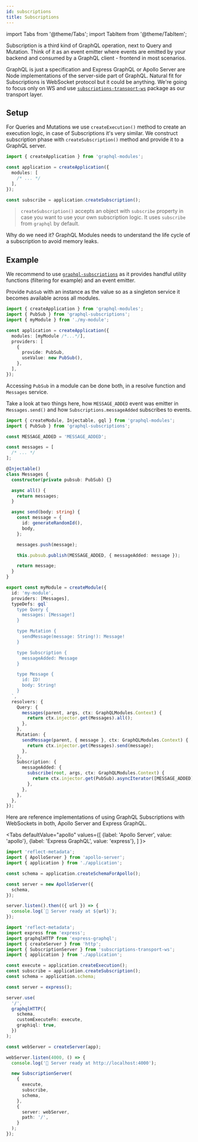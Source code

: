 ```yaml
---
id: subscriptions
title: Subscriptions
---
```


import Tabs from '@theme/Tabs';
import TabItem from '@theme/TabItem';

Subscription is a third kind of GraphQL operation, next to Query and Mutation. Think of it as an event emitter where events are emitted by your backend and consumed by a GraphQL client - frontend in most scenarios.

GraphQL is just a specification and Express GraphQL or Apollo Server are Node implementations of the server-side part of GraphQL. Natural fit for Subscriptions is WebSocket protocol but it could be anything. We're going to focus only on WS and use [`subscriptions-transport-ws`](https://github.com/apollographql/subscriptions-transport-ws) package as our transport layer.

## Setup

For Queries and Mutations we use `createExecution()` method to create an execution logic, in case of Subscriptions it's very similar. We construct subscription phase with `createSubscription()` method and provide it to a GraphQL server.

```typescript
import { createApplication } from 'graphql-modules';

const application = createApplication({
  modules: [
    /* ... */
  ],
});

const subscribe = application.createSubscription();
```

> `createSubscription()` accepts an object with `subscribe` property in case you want to use your own subscription logic. It uses `subscribe` from `graphql` by default.

Why do we need it? GraphQL Modules needs to understand the life cycle of a subscription to avoid memory leaks.

## Example

We recommend to use [`graphql-subscriptions`](https://github.com/apollographql/graphql-subscriptions) as it provides handful utility functions (filtering for example) and an event emitter.

Provide `PubSub` with an instance as the value so as a singleton service it becomes available across all modules.

```typescript title="application.ts"
import { createApplication } from 'graphql-modules';
import { PubSub } from 'graphql-subscriptions';
import { myModule } from './my-module';

const application = createApplication({
  modules: [myModule /*...*/],
  providers: [
    {
      provide: PubSub,
      useValue: new PubSub(),
    },
  ],
});
```

Accessing `PubSub` in a module can be done both, in a resolve function and `Messages` service.

Take a look at two things here, how `MESSAGE_ADDED` event was emitter in `Messages.send()` and how `Subscriptions.messageAdded` subscribes to events.

```typescript title="my-module.ts"
import { createModule, Injectable, gql } from 'graphql-modules';
import { PubSub } from 'graphql-subscriptions';

const MESSAGE_ADDED = 'MESSAGE_ADDED';

const messages = [
  /* ... */
];

@Injectable()
class Messages {
  constructor(private pubsub: PubSub) {}

  async all() {
    return messages;
  }

  async send(body: string) {
    const message = {
      id: generateRandomId(),
      body,
    };

    messages.push(message);

    this.pubsub.publish(MESSAGE_ADDED, { messageAdded: message });

    return message;
  }
}

export const myModule = createModule({
  id: 'my-module',
  providers: [Messages],
  typeDefs: gql`
    type Query {
      messages: [Message!]
    }

    type Mutation {
      sendMessage(message: String!): Message!
    }

    type Subscription {
      messageAdded: Message
    }

    type Message {
      id: ID!
      body: String!
    }
  `,
  resolvers: {
    Query: {
      messages(parent, args, ctx: GraphQLModules.Context) {
        return ctx.injector.get(Messages).all();
      },
    },
    Mutation: {
      sendMessage(parent, { message }, ctx: GraphQLModules.Context) {
        return ctx.injector.get(Messages).send(message);
      },
    },
    Subscription: {
      messageAdded: {
        subscribe(root, args, ctx: GraphQLModules.Context) {
          return ctx.injector.get(PubSub).asyncIterator([MESSAGE_ADDED]);
        },
      },
    },
  },
});
```

Here are reference implementations of using GraphQL Subscriptions with WebSockets in both, Apollo Server and Express GraphQL.

<Tabs
defaultValue="apollo"
values={[
{label: 'Apollo Server', value: 'apollo'},
{label: 'Express GraphQL', value: 'express'},
]
}>
<TabItem value="apollo">

```typescript title="server.ts"
import 'reflect-metadata';
import { ApolloServer } from 'apollo-server';
import { application } from './application';

const schema = application.createSchemaForApollo();

const server = new ApolloServer({
  schema,
});

server.listen().then(({ url }) => {
  console.log(`🚀 Server ready at ${url}`);
});
```

</TabItem>
<TabItem value="express">

```typescript title="server.ts"
import 'reflect-metadata';
import express from 'express';
import graphqlHTTP from 'express-graphql';
import { createServer } from 'http';
import { SubscriptionServer } from 'subscriptions-transport-ws';
import { application } from './application';

const execute = application.createExecution();
const subscribe = application.createSubscription();
const schema = application.schema;

const server = express();

server.use(
  '/',
  graphqlHTTP({
    schema,
    customExecuteFn: execute,
    graphiql: true,
  })
);

const webServer = createServer(app);

webServer.listen(4000, () => {
  console.log('🚀 Server ready at http://localhost:4000');

  new SubscriptionServer(
    {
      execute,
      subscribe,
      schema,
    },
    {
      server: webServer,
      path: '/',
    }
  );
});
```

</TabItem>
</Tabs>
